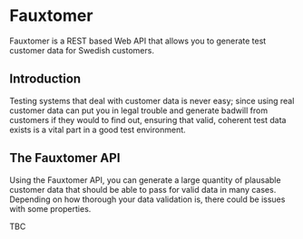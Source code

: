 # Fauxtomer

Fauxtomer is a REST based Web API that allows you to generate test customer data for Swedish customers.

## Introduction

Testing systems that deal with customer data is never easy; since using real customer data can put you in legal trouble and generate badwill from customers if they would to find out,
ensuring that valid, coherent test data exists is a vital part in a good test environment.

## The Fauxtomer API

Using the Fauxtomer API, you can generate a large quantity of plausable customer data that should be able to pass for valid data in many cases. Depending on how thorough your data
validation is, there could be issues with some properties.

TBC
